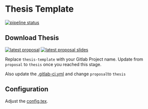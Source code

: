 # Thesis Template
[![pipeline status](https://git.dbis.rwth-aachen.de/ACIS_BA_MA/thesis-template/badges/master/pipeline.svg)](https://git.dbis.rwth-aachen.de/ACIS_BA_MA/thesis-template/commits/master)

## Download Thesis
[![latest proposal](https://img.shields.io/badge/Download-Proposal-blue.svg)](https://git.dbis.rwth-aachen.de/ACIS_BA_MA/thesis-template/-/jobs/artifacts/master/raw/proposal/text/proposal.pdf?job=build-thesis-text)
[![latest proposal slides](https://img.shields.io/badge/Download-Proposal%20Presentation-blue.svg)](https://git.dbis.rwth-aachen.de/ACIS_BA_MA/thesis-template/-/jobs/artifacts/master/raw/proposal/presentation/slides.pdf?job=build-thesis-slides)

Replace `thesis-template` with your Gitlab Project name.
Update from `proposal` to `thesis` once you reached this stage. 


Also update the [.gitlab-ci.yml](./.gitlab-ci.yml#L11) and change `proposal`to `thesis`

## Configuration
Adjust the [config.tex](preamble/config.tex). 
